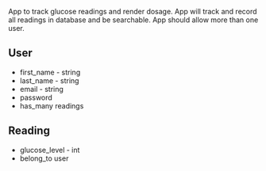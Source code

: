 App to track glucose readings and render dosage. App will track and record all readings in database and be searchable. App should allow more than one user.
## User
* first_name - string
* last_name - string
* email - string
* password
* has_many readings

## Reading
* glucose_level - int
* belong_to user
